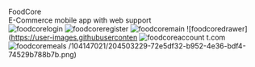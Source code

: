 FoodCore  
E-Commerce mobile app with web support  
![foodcorelogin](https://user-images.githubusercontent.com/104147021/204503104-0bfb1129-136c-4e26-a4f4-e4546f5be2e2.jpg)
![foodcoreregister](https://user-images.githubusercontent.com/104147021/204503133-363c53cd-f6d1-4103-b16c-28187179098d.jpg)
![foodcoremain](https://user-images.githubusercontent.com/104147021/204503187-c0e7b018-6ee1-45c6-beae-7a10793fc0c0.jpg)
![foodcoredrawer](https://user-images.githubuserconten
![foodcoreaccount](https://user-images.githubusercontent.com/104147021/204503265-080252ba-4473-4480-b9fd-87148042c0e3.png)
t.com
![foodcoremeals](https://user-images.githubusercontent.com/104147021/204503253-9e4a6039-109f-4b16-9fb4-61c3934be937.jpg)
/104147021/204503229-72e5df32-b952-4e36-bdf4-74529b788b7b.png)

